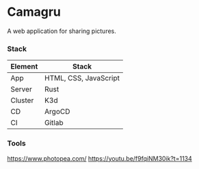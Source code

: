 # Camagru

 A web application for sharing pictures.

### Stack

Element    |  Stack
---        | ---
App        | HTML, CSS, JavaScript
Server     | Rust
Cluster    | K3d
CD         | ArgoCD
CI         | Gitlab

### Tools

https://www.photopea.com/
https://youtu.be/f9fqiNM30ik?t=1134
